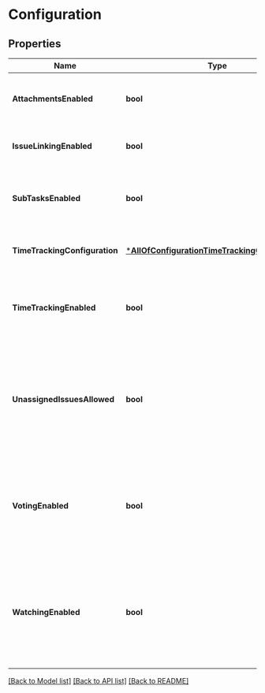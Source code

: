 # Configuration

## Properties
Name | Type | Description | Notes
------------ | ------------- | ------------- | -------------
**AttachmentsEnabled** | **bool** | Whether the ability to add attachments to issues is enabled. | [optional] [default to null]
**IssueLinkingEnabled** | **bool** | Whether the ability to link issues is enabled. | [optional] [default to null]
**SubTasksEnabled** | **bool** | Whether the ability to create subtasks for issues is enabled. | [optional] [default to null]
**TimeTrackingConfiguration** | [***AllOfConfigurationTimeTrackingConfiguration**](AllOfConfigurationTimeTrackingConfiguration.md) | The configuration of time tracking. | [optional] [default to null]
**TimeTrackingEnabled** | **bool** | Whether the ability to track time is enabled. This property is deprecated. | [optional] [default to null]
**UnassignedIssuesAllowed** | **bool** | Whether the ability to create unassigned issues is enabled. See [Configuring Jira application options](https://confluence.atlassian.com/x/uYXKM) for details. | [optional] [default to null]
**VotingEnabled** | **bool** | Whether the ability for users to vote on issues is enabled. See [Configuring Jira application options](https://confluence.atlassian.com/x/uYXKM) for details. | [optional] [default to null]
**WatchingEnabled** | **bool** | Whether the ability for users to watch issues is enabled. See [Configuring Jira application options](https://confluence.atlassian.com/x/uYXKM) for details. | [optional] [default to null]

[[Back to Model list]](../README.md#documentation-for-models) [[Back to API list]](../README.md#documentation-for-api-endpoints) [[Back to README]](../README.md)

